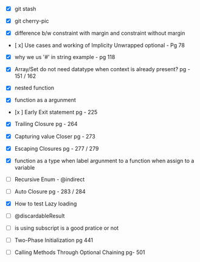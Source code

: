 - [x] git stash

- [x] git cherry-pic

- [x] difference b/w constraint with margin and constraint without margin

- [ x] Use cases and working of Implicity Unwrapped optional - Pg 78 

- [x] why we us '#' in string example - pg 118

- [x] Array/Set do not need datatype when context is already present? pg - 151 / 162

- [x] nested function

- [x] function as a argunment 

- [x ] Early Exit statement pg - 225

- [x] Trailing Closure pg - 264

- [x] Capturing value Closer pg - 273

- [x] Escaping Closures pg - 277 / 279

- [x] function as a type when label argunment to a function when assign to a variable 

- [ ] Recursive Enum - @indirect


- [ ] Auto Closure pg - 283 / 284


- [x] How to test Lazy loading 


- [ ] @discardableResult  

- [ ] is using subscript is a good pratice or not  

- [ ] Two-Phase Initialization pg 441

- [ ] Calling Methods Through Optional Chaining pg- 501


